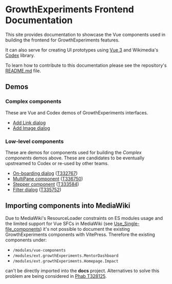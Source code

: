 # GrowthExperiments Frontend Documentation

This site provides documentation to showcase the Vue components used in building
the frontend for GrowthExperiments features.

It can also serve for creating UI prototypes using [Vue 3](https://vuejs.org/)
and Wikimedia's [Codex](https://doc.wikimedia.org/codex) library.

To learn how to contribute to this documentation please see the repository's
[README.md](https://gerrit.wikimedia.org/r/plugins/gitiles/mediawiki/extensions/GrowthExperiments/+/refs/heads/master/documentation/frontend/README.md)
file.

## Demos

### Complex components

These are Vue and Codex demos of GrowthExperiments interfaces.

- [Add Link dialog](./demos/add-link-dialog)
- [Add Image dialog](./demos/add-image-dialog)

### Low-level components

These are demos for components used for building the _Complex components_ demos above. These
are candidates to be eventually upstreamed to Codex or re-used by other teams.

- [On-boarding dialog](./demos/onboarding-dialog) ([T332767](https://phabricator.wikimedia.org/T332767))
- [MultiPane component](./demos/multi-pane) ([T336750](https://phabricator.wikimedia.org/T336750))
- [Stepper component](./demos/onboarding-stepper) ([T333584](https://phabricator.wikimedia.org/T333584))
- [Filter dialog](./demos/filter-dialog) ([T335752](https://phabricator.wikimedia.org/T335752))

## Importing components into MediaWiki

Due to MediaWiki's ResourceLoader constraints on ES modules usage and the
limited support for Vue SFCs in MediaWiki (see [Use_Single-file_components](https://www.mediawiki.org/wiki/Vue.js#Use_Single-file_components))
it's not possible to document the existing GrowthExperiments components
with VitePress. Therefore the existing components under:

- `/modules/vue-components`
- `/modules/ext.growthExperiments.MentorDashboard`
- `/modules/ext.growthExperiments.Homepage.Impact`

can't be directly imported into the **docs** project. Alternatives to
solve this problem are being considered in [Phab T328125](https://phabricator.wikimedia.org/T328125).
